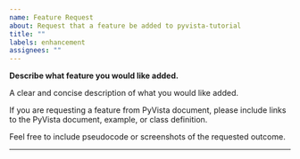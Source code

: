 ```yaml
---
name: Feature Request
about: Request that a feature be added to pyvista-tutorial
title: ""
labels: enhancement
assignees: ""
---
```


**Describe what feature you would like added.**

A clear and concise description of what you would like added.

If you are requesting a feature from PyVista document, please include links to the PyVista document, example, or class definition.

Feel free to include pseudocode or screenshots of the requested outcome.

---
